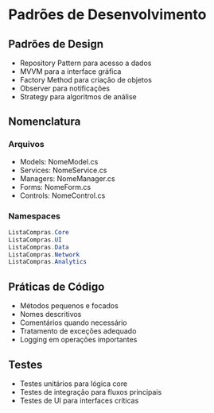 # Padrões de Desenvolvimento

## Padrões de Design
- Repository Pattern para acesso a dados
- MVVM para a interface gráfica
- Factory Method para criação de objetos
- Observer para notificações
- Strategy para algoritmos de análise

## Nomenclatura
### Arquivos
- Models: NomeModel.cs
- Services: NomeService.cs
- Managers: NomeManager.cs
- Forms: NomeForm.cs
- Controls: NomeControl.cs

### Namespaces
```csharp
ListaCompras.Core
ListaCompras.UI
ListaCompras.Data
ListaCompras.Network
ListaCompras.Analytics
```

## Práticas de Código
- Métodos pequenos e focados
- Nomes descritivos
- Comentários quando necessário
- Tratamento de exceções adequado
- Logging em operações importantes

## Testes
- Testes unitários para lógica core
- Testes de integração para fluxos principais
- Testes de UI para interfaces críticas